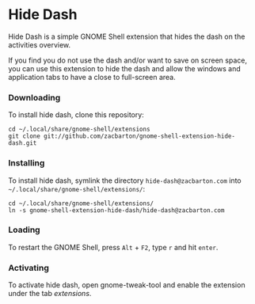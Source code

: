 Hide Dash
=========

Hide Dash is a simple GNOME Shell extension that hides the dash on the
activities overview.

If you find you do not use the dash and/or want to save on screen space, you can
use this extension to hide the dash and allow the windows and application tabs
to have a close to full-screen area.

### Downloading

To install hide dash, clone this repository:

    cd ~/.local/share/gnome-shell/extensions
    git clone git://github.com/zacbarton/gnome-shell-extension-hide-dash.git

### Installing

To install hide dash, symlink the directory `hide-dash@zacbarton.com` into
`~/.local/share/gnome-shell/extensions/`:

    cd ~/.local/share/gnome-shell/extensions/
    ln -s gnome-shell-extension-hide-dash/hide-dash@zacbarton.com

### Loading

To restart the GNOME Shell, press `Alt` + `F2`, type `r` and hit `enter`.

### Activating

To activate hide dash, open gnome-tweak-tool and enable the extension under the
tab *extensions*.

